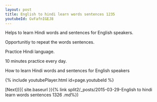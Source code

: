 ```yaml
---
layout: post
title: English to hindi learn words sentences 1235 
youtubeId: GvFafnIGEJ8
---
```

 
 
Helps to learn Hindi words and sentences for English speakers.

Opportunitiy to repeat the words sentences. 

Practice Hindi language. 
 
10 minutes practice every day. 
 
How to learn Hindi words and sentences for English speakers 
 
{% include youtubePlayer.html id=page.youtubeId %}
 
 
[Next]({{ site.baseurl }}{% link  split2/_posts/2015-03-29-English to hindi learn words sentences 1326 .md%})
 
